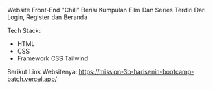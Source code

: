 Website Front-End "Chill"
Berisi Kumpulan Film Dan Series
Terdiri Dari Login, Register dan Beranda

Tech Stack:
- HTML
- CSS
- Framework CSS Tailwind

Berikut Link Websitenya:
https://mission-3b-harisenin-bootcamp-batch.vercel.app/
